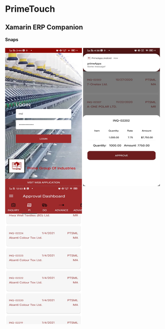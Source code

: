 # PrimeTouch
## Xamarin ERP Companion

#### Snaps
<img align="center" src="https://github.com/Tuurash/PrimeTouch/blob/master/Snaps/loginPage.jpg" width="250" height="450"/>  <img align="center" src="https://github.com/Tuurash/PrimeTouch/blob/master/Snaps/ApprovalPanel.jpg" width="250" height="450"/><img align="center" src="https://github.com/Tuurash/PrimeTouch/blob/master/Snaps/AprovalDashboard.jpg" width="250" height="450"/>
